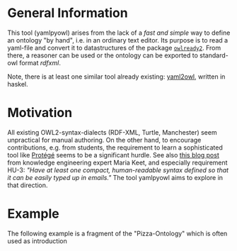 # General Information

This tool (yamlpyowl) arises from the lack of a *fast and simple* way to define an ontology "by hand", i.e. in an ordinary text editor. Its purpose is to read a yaml-file and convert it to datastructures of the package [`owlready2`](https://owlready2.readthedocs.io). From there, a reasoner can be used or the ontology can be exported to standard-owl format *rdfxml*.

Note, there is at least one similar tool already existing: [yaml2owl](https://github.com/leifw/yaml2owl), written in haskel.

# Motivation

All existing OWL2-syntax-dialects (RDF-XML, Turtle, Manchester) seem unpractical for manual authoring. On the other hand, to encourage contributions, e.g. from students, the requirement to learn a sophisticated tool like [Protégé](http://protege.stanford.edu/) seems to be a significant hurdle. See also [this blog post](https://keet.wordpress.com/2020/04/10/a-draft-requirements-catalogue-for-ontology-languages/) from knowledge engineering expert Maria Keet, and especially requirement HU-3: *"Have at least one compact, human-readable syntax defined so that it can be easily typed up in emails."* The tool yamlpyowl aims to explore in that direction.

# Example

The following example is a fragment of the "Pizza-Ontology" which is often used as introduction

```yaml

```
